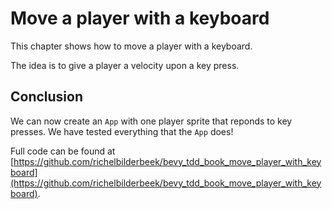 # Move a player with a keyboard

This chapter shows how to move a player with a keyboard.

The idea is to give a player a velocity upon a key press.

## Conclusion

We can now create an `App` with one player sprite that reponds
to key presses.
We have tested everything that the `App` does!

Full code can be found at [https://github.com/richelbilderbeek/bevy_tdd_book_move_player_with_keyboard](https://github.com/richelbilderbeek/bevy_tdd_book_move_player_with_keyboard).
